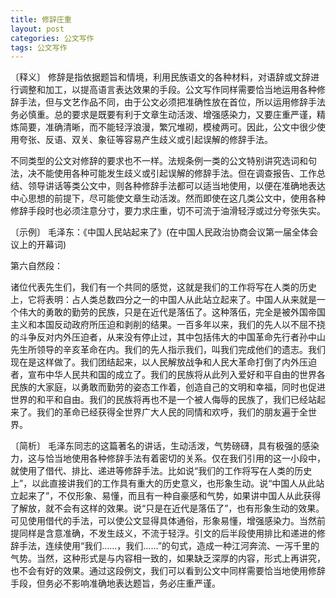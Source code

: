 ```yaml
---
title: 修辞庄重
layout: post
categories: 公文写作
tags: 公文写作
---	
```

〔释义〕 修辞是指依据题旨和情境，利用民族语文的各种材料，对语辞或文辞进行调整和加工，以提高语言表达效果的手段。公文写作同样需要恰当地运用各种修辞手法，但与文艺作品不同，由于公文必须把准确性放在首位，所以运用修辞手法务必慎重。总的要求是既要有利于文章生动活泼、增强感染力，又要庄重严谨，精炼简要，准确清晰，而不能轻浮浪漫，繁冗堆砌，模棱两可。因此，公文中很少使用夸张、反语、双关、象征等容易产生歧义或引起误解的修辞手法。

不同类型的公文对修辞的要求也不一样。法规条例一类的公文特别讲究选词和句法，决不能使用各种可能发生歧义或引起误解的修辞手法。但在调查报告、工作总结、领导讲话等类公文中，则各种修辞手法都可以适当地使用，以便在准确地表达中心思想的前提下，尽可能使文章生动活泼。然而即使在这几类公文中，使用各种修辞手段时也必须注意分寸，要力求庄重，切不可流于油滑轻浮或过分夸张失实。

〔示例〕 毛泽东：《中国人民站起来了》(在中国人民政治协商会议第一届全体会议上的开幕词)

第六自然段：

诸位代表先生们，我们有一个共同的感觉，这就是我们的工作将写在人类的历史上，它将表明：占人类总数四分之一的中国人从此站立起来了。中国人从来就是一个伟大的勇敢的勤劳的民族，只是在近代是落伍了。这种落伍，完全是被外国帝国主义和本国反动政府所压迫和剥削的结果。一百多年以来，我们的先人以不屈不挠的斗争反对内外压迫者，从来没有停止过，其中包括伟大的中国革命先行者孙中山先生所领导的辛亥革命在内。我们的先人指示我们，叫我们完成他们的遗志。我们现在是这样做了。我们团结起来，以人民解放战争和人民大革命打倒了内外压迫者，宣布中华人民共和国的成立了。我们的民族将从此列入爱好和平自由的世界各民族的大家庭，以勇敢而勤劳的姿态工作着，创造自己的文明和幸福，同时也促进世界的和平和自由。我们的民族将再也不是一个被人侮辱的民族了，我们已经站起来了。我们的革命已经获得全世界广大人民的同情和欢呼，我们的朋友遍于全世界。

〔简析〕 毛泽东同志的这篇著名的讲话，生动活泼，气势磅礴，具有极强的感染力，这与恰当地使用各种修辞手法有着密切的关系。仅在我们引用的这一小段中，就使用了借代、排比、递进等修辞手法。比如说“我们的工作将写在人类的历史上”，以此直接讲我们的工作具有重大的历史意义，也形象生动。说“中国人从此站立起来了”，不仅形象、易懂，而且有一种自豪感和气势，如果讲中国人从此获得了解放，就不会有这样的效果。说“只是在近代是落伍了”，也有形象生动的效果。可见使用借代的手法，可以使公文显得具体通俗，形象易懂，增强感染力。当然前提同样是含意准确，不发生歧义，不流于轻浮。引文的后半段使用排比和递进的修辞手法，连续使用“我们……，我们……”的句式，造成一种江河奔流、一泻千里的气势。当然，这种形式是与内容相一致的，如果缺乏深厚的内容，形式上再讲究，也不会有好的效果。通过这段例文，我们可以看到公文中同样需要恰当地使用修辞手段，但务必不影响准确地表达题旨，务必庄重严谨。 